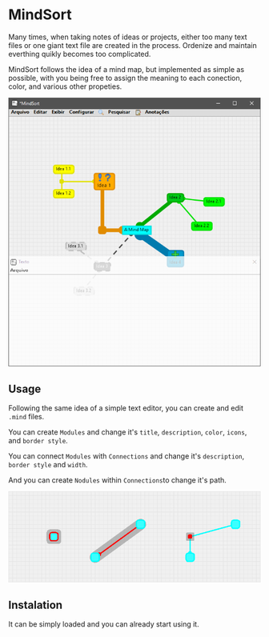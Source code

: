 # MindSort
Many times, when taking notes of ideas or projects, either too many text files or one giant text file are created in the process. Ordenize and maintain everthing quikly becomes too complicated.

MindSort follows the idea of a mind map, but implemented as simple as possible, with you being free to assign the meaning to each conection, color, and various other propeties.

![Interface](readme/MindSort.png)

## Usage
Following the same idea of a simple text editor, you can create and edit `.mind` files.

You can create `Modules` and change it's `title`, `description`, `color`, `icons`, and `border style`.

You can connect `Modules` with `Connections` and change it's `description`, `border style` and `width`.

And you can create `Nodules` within `Connections`to change it's path.

![Objects](readme/Objetos.png)

## Instalation
It can be simply loaded and you can already start using it.
